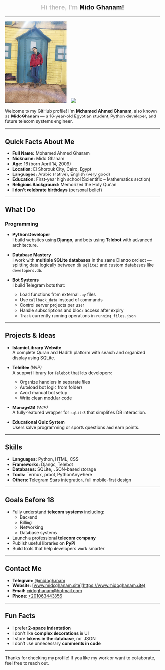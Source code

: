 # <h2 style="color: silver; font-family: Arial, sans-serif; text-align: center;">Hi there, I'm <a herf="https://www.midoghanam.site/" taget="_blank">Mido Ghanam!</a></h2>

---

<p>
  <img src="IMG-20241021-WA0050.jpg" width="200" style="margin-right:10px;" />
  <img src="IMG_20250102_101007.jpg" width="200" />
</p>

Welcome to my GitHub profile! I'm **Mohamed Ahmed Ghanam**, also known as **MidoGhanam** — a 16-year-old Egyptian student, Python developer, and future telecom systems engineer.

---

## Quick Facts About Me

- **Full Name:** Mohamed Ahmed Ghanam
- **Nickname:** Mido Ghanam
- **Age:** 16 (born April 14, 2009)
- **Location:** El Shorouk City, Cairo, Egypt
- **Languages:** Arabic (native), English (very good)
- **Education:** First-year high school (Scientific – Mathematics section)
- **Religious Background:** Memorized the Holy Qur'an
- **I don't celebrate birthdays** (personal belief)

---

## What I Do

### Programming
- **Python Developer**  
  I build websites using **Django**, and bots using **Telebot** with advanced architecture.
  
- **Database Mastery**  
  I work with **multiple SQLite databases** in the same Django project — splitting data logically between `db.sqlite3` and custom databases like `developers.db`.

- **Bot Systems**  
  I build Telegram bots that:
  - Load functions from external `.py` files
  - Use `callback_data` instead of commands
  - Control server projects per user
  - Handle subscriptions and block access after expiry
  - Track currently running operations in `running_files.json`

---

## Projects & Ideas

- **Islamic Library Website**  
  A complete Quran and Hadith platform with search and organized display using SQLite.

- **TeleBee** *(WIP)*  
  A support library for `Telebot` that lets developers:
  - Organize handlers in separate files
  - Autoload bot logic from folders
  - Avoid manual bot setup
  - Write clean modular code

- **ManageDB** *(WIP)*  
  A fully-featured wrapper for `sqlite3` that simplifies DB interaction.

- **Educational Quiz System**  
  Users solve programming or sports questions and earn points.

---

## Skills

- **Languages:** Python, HTML, CSS  
- **Frameworks:** Django, Telebot  
- **Databases:** SQLite, JSON-based storage  
- **Tools:** Termux, proot, PythonAnywhere  
- **Others:** Telegram Stars integration, full mobile-first design

---

## Goals Before 18

- Fully understand **telecom systems** including:
  - Backend
  - Billing
  - Networking
  - Database systems
- Launch a professional **telecom company**
- Publish useful libraries on **PyPI**
- Build tools that help developers work smarter

---

## Contact Me

- **Telegram:** [@midoghanam](https://t.me/midoghanam)  
- **Website:** [www.midoghanam.site](https://www.midoghanam.site)  
- **Email:** [midoghanam@hotmail.com](mailto:midoghanam@hotmail.com)
- **Phone:** [+201063443856](https://wa.me/201063443856)

---

## Fun Facts

- I prefer **2-space indentation**  
- I don't like **complex decorations** in UI  
- I store **tokens in the database**, not JSON  
- I don’t use unnecessary **comments in code**

---

Thanks for checking my profile! If you like my work or want to collaborate, feel free to reach out.

